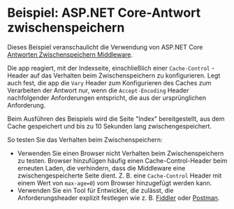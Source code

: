 # <a name="aspnet-core-response-caching-sample"></a>Beispiel: ASP.NET Core-Antwort zwischenspeichern

Dieses Beispiel veranschaulicht die Verwendung von ASP.NET Core [Antworten Zwischenspeichern Middleware](https://docs.microsoft.com/aspnet/core/performance/caching/middleware).

Die app reagiert, mit der Indexseite, einschließlich einer `Cache-Control` -Header auf das Verhalten beim Zwischenspeichern zu konfigurieren. Legt auch fest, die app die `Vary` Header zum Konfigurieren des Caches zum Verarbeiten der Antwort nur, wenn die `Accept-Encoding` Header nachfolgender Anforderungen entspricht, die aus der ursprünglichen Anforderung.

Beim Ausführen des Beispiels wird die Seite "Index" bereitgestellt, aus dem Cache gespeichert und bis zu 10 Sekunden lang zwischengespeichert.

So testen Sie das Verhalten beim Zwischenspeichern:

* Verwenden Sie einen Browser nicht Verhalten beim Zwischenspeichern zu testen. Browser hinzufügen häufig einen Cache-Control-Header beim erneuten Laden, die verhindern, dass die Middleware eine zwischengespeicherte Seite dient. Z. B. eine `Cache-Control` Header mit einem Wert von `max-age=0`) vom Browser hinzugefügt werden kann.
* Verwenden Sie ein Tool für Entwickler, die zulässt, die Anforderungsheader explizit festlegen wie z. B. <a href="https://www.telerik.com/fiddler">Fiddler</a> oder <a href="https://www.getpostman.com/">Postman</a>.
